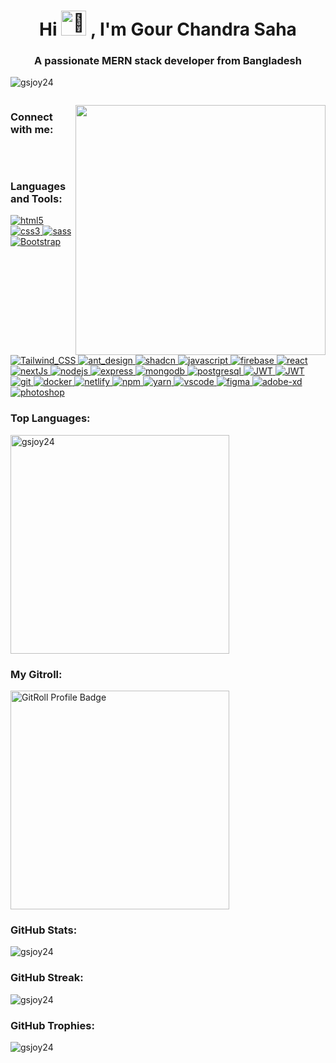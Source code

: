 <!DOCTYPE html>
<html lang="en">
 <head>
  <meta charset="UTF-8" />
  <meta name="viewport" content="width=device-width, initial-scale=1.0" />
 </head>
 <body>
  <h1 align="center">
   Hi
   <picture>
    <source srcset="https://fonts.gstatic.com/s/e/notoemoji/latest/1f44b_1f3fd/512.webp" type="image/webp" />
    <img
     src="https://fonts.gstatic.com/s/e/notoemoji/latest/1f44b_1f3fd/512.gif"
     alt="👋"
     width="40"
     height="40"
    /> </picture
   >, I'm Gour Chandra Saha
  </h1>
  <h3 align="center">A passionate MERN stack developer from Bangladesh</h3>

  <p align="left">
   <img
    src="https://komarev.com/ghpvc/?username=gsjoy24&label=Profile%20views&color=0e75b6&style=flat"
    alt="gsjoy24"
   />
  </p>

  <p align="left">
   <a href="https://twitter.com/" target="blank"
    ><img src="https://img.shields.io/twitter/follow/?logo=twitter&style=for-the-badge" alt=""
   /></a>
  </p>

  <img src="https://i.pinimg.com/originals/ef/16/e4/ef16e4e68b0d3cb81e6bb8a8c3258d7e.gif" align="right" width="400" />

<h3 align="left">Connect with me:</h3>
  <p align="left">
   <a href="https://linkedin.com/in/goursahajoy" target="blank"
    ><img
     src="https://img.shields.io/badge/LinkedIn-0077B5?style=for-the-badge&logo=linkedin&logoColor=white"
     alt=""
   /></a>
<p>
<a href="https://instagram.com/goursahajoy" target="blank"
    ><img
     src="https://img.shields.io/badge/Instagram-E4405F?style=for-the-badge&logo=instagram&logoColor=white"
     alt=""
   /></a>
<a href="https://facebook.com/goursahajoy" target="blank"
    ><img
     src="https://img.shields.io/badge/Facebook-1877F2?style=for-the-badge&logo=facebook&logoColor=white"
     alt=""
   /></a>
<a href="https://wa.me/01772528866" target="blank"
    ><img
     src="https://img.shields.io/badge/WhatsApp-25D366?style=for-the-badge&logo=whatsapp&logoColor=white"
     alt=""
   /></a>
  </p>

<h3 align="left">Languages and Tools:</h3>
  <p align="left">
   <a href="https://www.w3schools.com/html/" target="_blank">
    <img
     src="https://img.shields.io/badge/HTML5-E34F26?style=for-the-badge&logo=html5&logoColor=white"
     alt="html5"
    />
   </a>
   <a href="https://www.w3schools.com/css/" target="_blank">
    <img src="https://img.shields.io/badge/CSS3-1572B6?style=for-the-badge&logo=css3&logoColor=white" alt="css3" />
   </a>
   <a href="https://sass-lang.com/" target="_blank">
    <img src="https://img.shields.io/badge/Sass-CC6699?style=for-the-badge&logo=sass&logoColor=white" alt="sass" />
   </a>
   <a href="" target="_blank">
    <img
     src="https://img.shields.io/badge/Bootstrap-563D7C?style=for-the-badge&logo=bootstrap&logoColor=white"
     alt="Bootstrap"
    />
   </a>
   <a href="https://tailwindcss.com/" target="_blank">
    <img
     src="https://img.shields.io/badge/Tailwind_CSS-38B2AC?style=for-the-badge&logo=tailwind-css&logoColor=white"
     alt="Tailwind_CSS"
    />
   </a>
   <a href="https://ant.design/" target="_blank">
    <img
     src="https://img.shields.io/badge/Ant%20Design-1890FF?style=for-the-badge&logo=antdesign&logoColor=white"
     alt="ant_design"
    />
   </a>
   <a href="https://ui.shadcn.com/" target="_blank">
    <img
     src=" https://img.shields.io/badge/shadcn%2Fui-000000?style=for-the-badge&logo=shadcnui&logoColor=white"
     alt="shadcn"
    />
   </a>
   <a href="https://developer.mozilla.org/en-US/docs/Web/JavaScript" target="_blank">
    <img
     src="https://img.shields.io/badge/JavaScript-F7DF1E?style=for-the-badge&logo=javascript&logoColor=black"
     alt="javascript"
    />
   </a>
   <a href="https://firebase.google.com/" target="_blank">
    <img
     src=" https://img.shields.io/badge/firebase-ffca28?style=for-the-badge&logo=firebase&logoColor=black"
     alt="firebase"
    />
   </a>
   <a href="https://reactjs.org/" target="_blank">
    <img
     src="https://img.shields.io/badge/React-61DAFB?style=for-the-badge&logo=react&logoColor=black"
     alt="react"
    />
   </a>
   <a href="https://nextjs.org/" target="_blank">
    <img
     src=" https://img.shields.io/badge/next%20js-000000?style=for-the-badge&logo=nextdotjs&logoColor=white"
     alt="nextJs"
    />
   </a>
   <a href="https://nodejs.org" target="_blank">
    <img
     src="https://img.shields.io/badge/Node.js-339933?style=for-the-badge&logo=node.js&logoColor=white"
     alt="nodejs"
    />
   </a>
   <a href="https://expressjs.com" target="_blank">
    <img
     src="https://img.shields.io/badge/Express.js-000000?style=for-the-badge&logo=express&logoColor=white"
     alt="express"
    />
   </a>
   <a href="https://www.mongodb.com/" target="_blank">
    <img
     src="https://img.shields.io/badge/MongoDB-47A248?style=for-the-badge&logo=mongodb&logoColor=white"
     alt="mongodb"
    />
   </a>
   <a href="https://www.postgresql.org" target="_blank">
    <img
     src="https://img.shields.io/badge/PostgreSQL-316192?style=for-the-badge&logo=postgresql&logoColor=white"
     alt="postgresql"
    />
   </a>
   <a href="https://jwt.io/" target="_blank">
    <img
     src="https://img.shields.io/badge/JWT-000000?style=for-the-badge&logo=JSON%20web%20tokens&logoColor=white"
     alt="JWT"
    />
   </a>
   <a href="https://redux-toolkit.js.org/" target="_blank">
    <img src="https://img.shields.io/badge/Redux-593D88?style=for-the-badge&logo=redux&logoColor=white" alt="JWT" />
   </a>
   <a href="https://git-scm.com/" target="_blank">
    <img src="https://img.shields.io/badge/Git-F05032?style=for-the-badge&logo=git&logoColor=white" alt="git" />
   </a>
   <a href="https://www.docker.com/" target="_blank">
    <img
     src="https://img.shields.io/badge/Docker-2496ED?style=for-the-badge&logo=docker&logoColor=white"
     alt="docker"
    />
   </a>
   <a href="https://www.netlify.com/" target="_blank">
    <img
     src="https://img.shields.io/badge/Netlify-00C7B7?style=for-the-badge&logo=netlify&logoColor=white"
     alt="netlify"
    />
   </a>
   <a href="https://www.npmjs.com/" target="_blank">
    <img src="https://img.shields.io/badge/NPM-CB3837?style=for-the-badge&logo=npm&logoColor=white" alt="npm" />
   </a>
   <a href="https://yarnpkg.com/" target="_blank">
    <img src="https://img.shields.io/badge/Yarn-2C8EBB?style=for-the-badge&logo=yarn&logoColor=white" alt="yarn" />
   </a>
   <a href="https://code.visualstudio.com/" target="_blank">
    <img
     src="https://img.shields.io/badge/VSCode-007ACC?style=for-the-badge&logo=visual-studio-code&logoColor=white"
     alt="vscode"
    />
   </a>
   <a href="https://www.figma.com/" target="_blank">
    <img
     src="https://img.shields.io/badge/Figma-F24E1E?style=for-the-badge&logo=figma&logoColor=white"
     alt="figma"
    />
   </a>
   <a href="https://www.adobe.com/products/xd.html" target="_blank">
    <img
     src="https://img.shields.io/badge/Adobe XD-FF61F6?style=for-the-badge&logo=adobe-xd&logoColor=white"
     alt="adobe-xd"
    />
   </a>
   <a href="https://www.photoshop.com/en" target="_blank">
    <img
     src="https://img.shields.io/badge/Photoshop-31A8FF?style=for-the-badge&logo=adobe-photoshop&logoColor=white"
     alt="photoshop"
    />
   </a>
  </p>

<h3 align="left">Top Languages:</h3>
    <p align="left">
     <img
      src="https://github-readme-stats.vercel.app/api/top-langs/?username=gsjoy24&layout=compact&theme=radical"
      width="350"
      alt="gsjoy24"
     />
    </p>
  
<h3 align="left">My Gitroll:</h3>
    <a href="https://gitroll.io/profile/u3MXTX33dxiOAsHdpt2XTEwaAdnH3" target="_blank"
     ><img
      src="https://gitroll.io/api/badges/profiles/v1/u3MXTX33dxiOAsHdpt2XTEwaAdnH3"
      width="350"
      alt="GitRoll Profile Badge"
    /></a>

  <h3 align="left">GitHub Stats:</h3>
  <p align="left">
   <img
    src="https://github-readme-stats.vercel.app/api?username=gsjoy24&show_icons=true&theme=radical"
    alt="gsjoy24"
   />
  </p>

  <h3 align="left">GitHub Streak:</h3>
  <p align="left">
   <img src="https://github-readme-streak-stats.herokuapp.com/?user=gsjoy24&theme=radical" alt="gsjoy24" />
  </p>

  <h3 align="left">GitHub Trophies:</h3>
  <p align="left">
   <img src="https://github-profile-trophy.vercel.app/?username=gsjoy24&theme=radical" alt="gsjoy24" />
  </p>
 </body>
</html>

